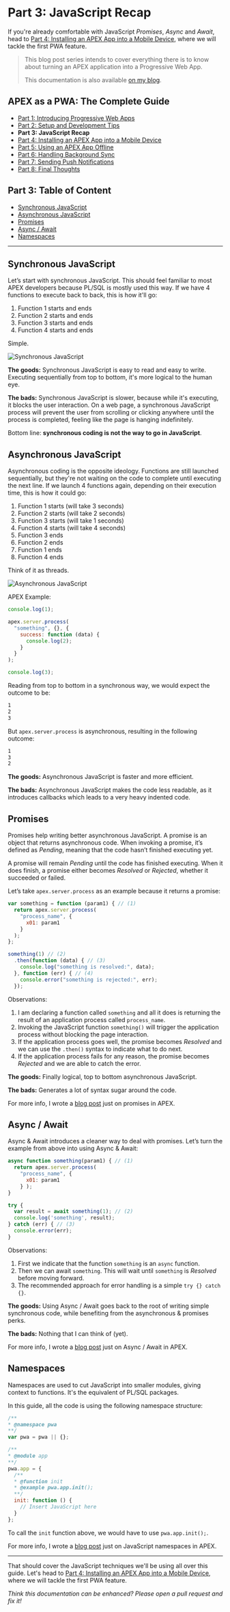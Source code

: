 # Part 3: JavaScript Recap

If you're already comfortable with JavaScript _Promises_, _Async_ and _Await_, head to [Part 4: Installing an APEX App into a Mobile Device](./doc/part4.md), where we will tackle the first PWA feature.

> This blog post series intends to cover everything there is to know about turning an APEX application into a Progressive Web App.
>
> This documentation is also available [on my blog](https://vmorneau.me/apex-pwa-part3).

## APEX as a PWA: The Complete Guide

- [Part 1: Introducing Progressive Web Apps](./doc/part1.md)
- [Part 2: Setup and Development Tips](./doc/part2.md)
- **Part 3: JavaScript Recap**
- [Part 4: Installing an APEX App into a Mobile Device](./doc/part4.md)
- [Part 5: Using an APEX App Offline](./doc/part5.md)
- [Part 6: Handling Background Sync](./doc/part6.md)
- [Part 7: Sending Push Notifications](./doc/part7.md)
- [Part 8: Final Thoughts](./doc/part8.md)

## Part 3: Table of Content

- [Synchronous JavaScript](#synchronous-javascript)
- [Asynchronous JavaScript](#asynchronous-javascript)
- [Promises](#promises)
- [Async / Await](#async-await)
- [Namespaces](#namespaces)

---

## Synchronous JavaScript

Let’s start with synchronous JavaScript. This should feel familiar to most APEX developers because PL/SQL is mostly used this way. If we have 4 functions to execute back to back, this is how it'll go:

1. Function 1 starts and ends
2. Function 2 starts and ends
3. Function 3 starts and ends
4. Function 4 starts and ends

Simple.

![Synchronous JavaScript](./part3-synchronous.png)

**The goods:** Synchronous JavaScript is easy to read and easy to write. Executing sequentially from top to bottom, it's more logical to the human eye.

**The bads:** Synchronous JavaScript is slower, because while it's executing, it blocks the user interaction. On a web page, a synchronous JavaScript process will prevent the user from scrolling or clicking anywhere until the process is completed, feeling like the page is hanging indefinitely.

Bottom line: **synchronous coding is not the way to go in JavaScript**.

## Asynchronous JavaScript

Asynchronous coding is the opposite ideology. Functions are still launched sequentially, but they're not waiting on the code to complete until executing the next line. If we launch 4 functions again, depending on their execution time, this is how it could go:

1. Function 1 starts (will take 3 seconds)
2. Function 2 starts (will take 2 seconds)
3. Function 3 starts (will take 1 seconds)
4. Function 4 starts (will take 4 seconds)
5. Function 3 ends
6. Function 2 ends
7. Function 1 ends
8. Function 4 ends

Think of it as threads.

![Asynchronous JavaScript](./part3-asynchronous.png)

APEX Example:

```javascript
console.log(1);

apex.server.process(
  "something", {}, {
    success: function (data) {
      console.log(2);
    }
  }
);

console.log(3);
```

Reading from top to bottom in a synchronous way, we would expect the outcome to be:

```bash
1
2
3
```

But `apex.server.process` is asynchronous, resulting in the following outcome:

```bash
1
3
2
```

**The goods:** Asynchronous JavaScript is faster and more efficient.

**The bads:** Asynchronous JavaScript makes the code less readable, as it introduces callbacks which leads to a very heavy indented code.

## Promises

Promises help writing better asynchronous JavaScript. A promise is an object that returns asynchronous code. When invoking a promise, it’s defined as _Pending_, meaning that the code hasn’t finished executing yet.

A promise will remain _Pending_ until the code has finished executing. When it does finish, a promise either becomes _Resolved_ or _Rejected_, whether it succeeded or failed.

Let’s take `apex.server.process` as an example because it returns a promise:

```javascript
var something = function (param1) { // (1)
  return apex.server.process(
    "process_name", {
      x01: param1
    }
  );
};

something(1) // (2)
  .then(function (data) { // (3)
    console.log("something is resolved:", data);
  }, function (err) { // (4)
    console.error("something is rejected:", err);
  });
```

Observations:

1. I am declaring a function called `something` and all it does is returning the result of an application process called `process_name`.
2. Invoking the JavaScript function `something()` will trigger the application process without blocking the page interaction.
3. If the application process goes well, the promise becomes _Resolved_ and we can use the `.then()` syntax to indicate what to do next.
4. If the application process fails for any reason, the promise becomes _Rejected_ and we are able to catch the error.

**The goods:** Finally logical, top to bottom asynchronous JavaScript.

**The bads:** Generates a lot of syntax sugar around the code.

For more info, I wrote a [blog post](https://vmorneau.me/javascript-promises-in-apex/) just on promises in APEX.

## Async / Await

Async & Await introduces a cleaner way to deal with promises. Let’s turn the example from above into using Async & Await:

```javascript
async function something(param1) { // (1)
  return apex.server.process(
    "process_name", {
      x01: param1
    } );
}

try {
  var result = await something(1); // (2)
  console.log('something', result);
} catch (err) { // (3)
  console.error(err);
}
```

Observations:

1. First we indicate that the function `something` is an `async` function.
2. Then we can await `something`. This will wait until `something` is _Resolved_ before moving forward.
3. The recommended approach for error handling is a simple `try {} catch {}`.

**The goods:** Using Async / Await goes back to the root of writing simple synchronous code, while benefiting from the asynchronous & promises perks.

**The bads:** Nothing that I can think of (yet).

For more info, I wrote a [blog post](https://vmorneau.me/javascript-async-await/) just on Async / Await in APEX.

## Namespaces

Namespaces are used to cut JavaScript into smaller modules, giving context to functions. It's the equivalent of PL/SQL packages.

In this guide, all the code is using the following namespace structure:

```javascript
/**
* @namespace pwa
**/
var pwa = pwa || {};

/**
* @module app
**/
pwa.app = {
  /**
  * @function init
  * @example pwa.app.init();
  **/
  init: function () {
    // Insert JavaScript here
  }
};
```

To call the `init` function above, we would have to use `pwa.app.init();`.

For more info, I wrote a [blog post](https://vmorneau.me/avoid-javascript-mess/#tip2modularizeyourjavascript) just on JavaScript namespaces in APEX.

---

That should cover the JavaScript techniques we'll be using all over this guide. Let's head to [Part 4: Installing an APEX App into a Mobile Device](./doc/part4.md), where we will tackle the first PWA feature.

_Think this documentation can be enhanced? Please open a pull request and fix it!_
